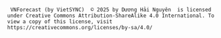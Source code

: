 
     VNForecast (by VietSYNC)  © 2025 by Dương Hải Nguyên  is licensed under Creative Commons Attribution-ShareAlike 4.0 International. To view a copy of this license, visit https://creativecommons.org/licenses/by-sa/4.0/
